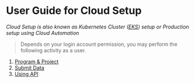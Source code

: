 # User Guide for Cloud Setup

_Cloud Setup is also known as Kubernetes Cluster ([EKS](https://aws.amazon.com/eks/)) setup or Production setup using Cloud Automation_

> Depends on your login account permission, you may perform the following activity as a user.

1. [Program & Project](program-project.md)
2. [Submit Data](submit-data.md)
3. [Using API](using-api.md)
